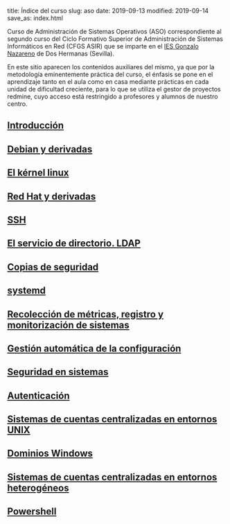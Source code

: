title: Índice del curso
slug: aso
date: 2019-09-13
modified: 2019-09-14
save_as: index.html

Curso de Administración de Sistemas Operativos (ASO) correspondiente al
segundo curso del Ciclo Formativo Superior de Administración de
Sistemas Informáticos en Red (CFGS ASIR) que se imparte en el
[IES Gonzalo Nazareno](https://dit.gonzalonazareno.org) de Dos
Hermanas (Sevilla).

En este sitio aparecen los contenidos auxiliares del mismo, ya que por
la metodología eminentemente práctica del curso, el énfasis se
pone en el aprendizaje tanto en el aula como en casa mediante
prácticas en cada unidad de dificultad creciente, para lo que se
utiliza el gestor de proyectos redmine, cuyo acceso está restringido a
profesores y alumnos de nuestro centro.

## [Introducción](/intro/)

## [Debian y derivadas](/debian/)

## [El kérnel linux](/kernel/)

## [Red Hat y derivadas](/redhat/)

## [SSH](/ssh/)

## [El servicio de directorio. LDAP](/ldap/)

## [Copias de seguridad](/backup/)

## [systemd](/systemd/)

## [Recolección de métricas, registro y monitorización de sistemas](/monit/)

## [Gestión automática de la configuración](/scm/)

## [Seguridad en sistemas](/seg/)

## [Autenticación](/autenticacion/)

## [Sistemas de cuentas centralizadas en entornos UNIX](/centraliz1/)

## [Dominios Windows](/dom/)

## [Sistemas de cuentas centralizadas en entornos heterogéneos](/centraliz2/)

## [Powershell](/powershell/)
